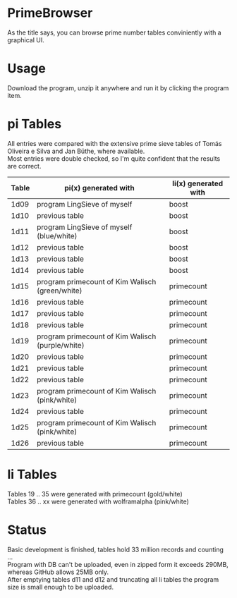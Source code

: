 # PrimeBrowser
As the title says, you can browse prime number tables conviniently with a graphical UI.


Usage
=====

Download the program, unzip it anywhere and run it by clicking the program item.


pi Tables
========= 
  
All entries were compared with the extensive prime sieve tables of Tomás Oliveira e Silva and Jan Büthe, where available.<br/>
Most entries were double checked, so I'm quite confident that the results are correct.

  
Table            | pi(x) generated with | li(x) generated with
------------------- | -------- | --------
  1d09	| program LingSieve of myself	| boost
  1d10	| previous table	| boost
  1d11 	| program LingSieve of myself (blue/white)	| boost
  1d12 	| previous table	| boost
  1d13 	| previous table	| boost
  1d14 	| previous table	| boost
  1d15 	| program primecount of Kim Walisch (green/white)	| primecount
  1d16 	| previous table	| primecount
  1d17 	| previous table	| primecount
  1d18 	| previous table	| primecount
  1d19 	| program primecount of Kim Walisch (purple/white)	| primecount
  1d20 	| previous table	| primecount
  1d21 	| previous table	| primecount
  1d22 	| previous table	| primecount
  1d23 	| program primecount of Kim Walisch	(pink/white) | primecount
  1d24 	| previous table	| primecount
  1d25 	| program primecount of Kim Walisch	(pink/white) | primecount
  1d26 	| previous table	| primecount
  
  
  li Tables
  ========= 
  
  Tables 19 .. 35 were generated with primecount (gold/white)<br/>
  Tables 36 .. xx were generated with wolframalpha (pink/white)
  
  
  Status
  ======
  
  Basic development is finished, tables hold 33 million records and counting ...<br/>
  Program with DB can't be uploaded, even in zipped form it exceeds 290MB, whereas GitHub allows 25MB only.<br/>
  After emptying tables d11 and d12 and truncating all li tables the program size is small enough to be uploaded.
